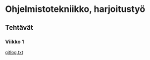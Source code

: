 # Ohjelmistotekniikko, harjoitustyö

## Tehtävät

### Viikko 1


[gitlog.txt](~/ot-harjoitustyo/laskarit/viikko1/gitlog.txt)

